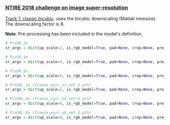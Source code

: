### [NTIRE 2018 challenge on image super-resolution](http://www.vision.ee.ethz.ch/ntire18/#challenge)

[Track 1: classic bicubic](https://competitions.codalab.org/competitions/18015):
uses the bicubic downscaling (Matlab imresize). The downscaling factor is 8.

**Note**: Pre-processing has been included in the model's definition.

```python
# ProSR_2x
sr_args = dict(up_scale=2, is_rgb_model=True, pad=None, crop=None, pre_upscale=False)

# ProSR_4x
sr_args = dict(up_scale=4, is_rgb_model=True, pad=None, crop=None, pre_upscale=False)

# ProSR_8x
sr_args = dict(up_scale=8, is_rgb_model=True, pad=None, crop=None, pre_upscale=False)

# ProSRL_2x (freeze_psnr_x2_net_G.pth)
sr_args = dict(up_scale=2, is_rgb_model=True, pad=None, crop=None, pre_upscale=False)

# ProSRL_4x (freeze_psnr_x4_net_G.pth)
sr_args = dict(up_scale=4, is_rgb_model=True, pad=None, crop=None, pre_upscale=False)

# ProSRL_8x (freeze_psnr_x8_net_G.pth)
sr_args = dict(up_scale=8, is_rgb_model=True, pad=None, crop=None, pre_upscale=False)
```
